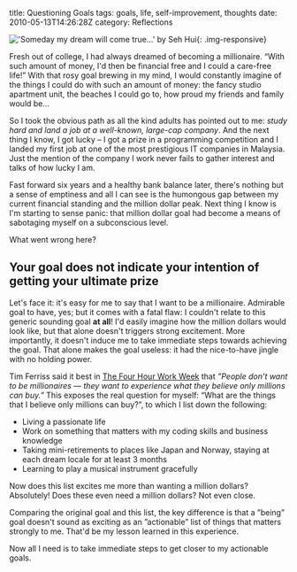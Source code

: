 title: Questioning Goals
tags: goals, life, self-improvement, thoughts
date: 2010-05-13T14:26:28Z
category: Reflections

!['Someday my dream will come true…' by Seh Hui]({filename}/images/2009/07/CubicleDreaming.png){: .img-responsive}

Fresh out of college, I had always dreamed of becoming a millionaire. “With such amount of money, I'd then be financial free and I could a care-free life!” With that rosy goal brewing in my mind, I would constantly imagine of the things I could do with such an amount of money: the fancy studio apartment unit, the beaches I could go to, how proud my friends and family would be…

So I took the obvious path as all the kind adults has pointed out to me: _study hard and land a job at a well-known, large-cap company_. And the next thing I know, I got lucky – I got a prize in a programming competition and I landed my first job at one of the most prestigious IT companies in Malaysia. Just the mention of the company I work never fails to gather interest and talks of how lucky I am.

Fast forward six years and a healthy bank balance later, there's nothing but a sense of emptiness and all I can see is the humongous gap between my current financial standing and the million dollar peak. Next thing I know is I'm starting to sense panic: that million dollar goal had become a means of sabotaging myself on a subconscious level.

What went wrong here?

## Your goal does not indicate your intention of getting your ultimate prize

Let's face it: it's easy for me to say that I want to be a millionaire. Admirable goal to have, yes; but it comes with a fatal flaw: I couldn't relate to this generic sounding goal __at all__! I'd easily imagine how the million dollars would look like, but that alone doesn't triggers strong excitement. More importantly, it doesn't induce me to take immediate steps towards achieving the goal. That alone makes the goal useless: it had the nice-to-have jingle with no holding power.

Tim Ferriss said it best in [The Four Hour Work Week][4hww] that _”People don’t want to be millionaires — they want to experience what they believe only millions can buy.”_ This exposes the real question for myself: “What are the things that I believe only millions can buy?”, to which I list down the following:

- Living a passionate life
- Work on something that matters with my coding skills and business knowledge
- Taking mini-retirements to places like Japan and Norway, staying at each dream locale for at least 3 months
- Learning to play a musical instrument gracefully

Now does this list excites me more than wanting a million dollars? Absolutely! Does these even need a million dollars? Not even close.

Comparing the original goal and this list, the key difference is that a ”being” goal doesn't sound as exciting as an ”actionable” list of things that matters strongly to me. That'd be my lesson learned in this experience.

Now all I need is to take immediate steps to get closer to my actionable goals.

[4hww]: http://fourhourworkweek.com/blog/introduction/
